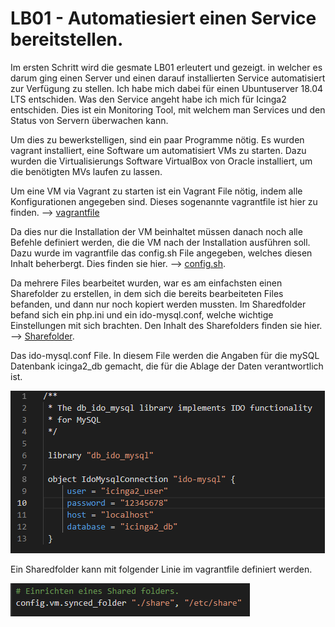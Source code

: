 # LB01 - Automatiesiert einen Service bereitstellen.

Im ersten Schritt wird die gesmate LB01 erleutert und gezeigt. in welcher es darum ging einen Server und einen darauf installierten Service automatisiert zur Verfügung zu stellen. Ich habe mich dabei für einen Ubuntuserver 18.04 LTS entschiden. Was den Service angeht habe ich mich für Icinga2 entschiden. Dies ist ein Monitoring Tool, mit welchem man Services und den Status von Servern überwachen kann.

Um dies zu bewerkstelligen, sind ein paar Programme nötig. Es wurden vagrant installiert, eine Software um automatisiert VMs zu starten. Dazu wurden die Virtualisierungs Software VirtualBox von Oracle installiert, um die benötigten MVs laufen zu lassen.

Um eine VM via Vagrant zu starten ist ein Vagrant File nötig, indem alle Konfigurationen angegeben sind. Dieses sogenannte vagrantfile ist hier zu finden. --> [vagrantfile](myserver/vagrantfile)

Da dies nur die Installation der VM beinhaltet müssen danach noch alle Befehle definiert werden, die die VM nach der Installation ausführen soll. Dazu wurde im vagrantfile das config.sh File angegeben, welches diesen Inhalt beherbergt. Dies finden sie hier. --> [config.sh](myserver/config.sh).

Da mehrere Files bearbeitet wurden, war es am einfachsten einen Sharefolder zu erstellen, in dem sich die bereits bearbeiteten Files befanden, und dann nur noch kopiert werden mussten. Im Sharedfolder befand sich ein php.ini und ein ido-mysql.conf, welche wichtige Einstellungen mit sich brachten. Den Inhalt des Sharefolders finden sie hier. --> [Sharefolder](share/).

Das ido-mysql.conf File. In diesem File werden die Angaben für die mySQL Datenbank icinga2_db gemacht, die für die Ablage der Daten verantwortlich ist.

![ido-mysql](images/ido-mysql.PNG)

Ein Sharedfolder kann mit folgender Linie im vagrantfile definiert werden.

![sharefolder](images/sharefolder.PNG)